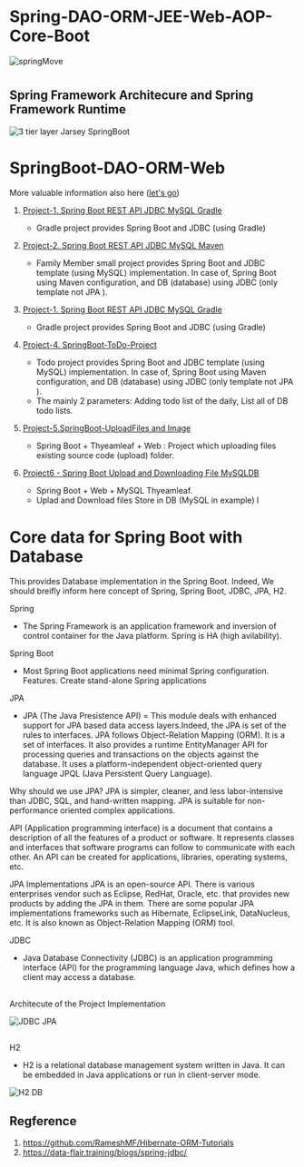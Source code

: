 
# Spring-DAO-ORM-JEE-Web-AOP-Core-Boot

![springMove](https://user-images.githubusercontent.com/11626327/82535853-7b9a8780-9b82-11ea-9d4d-bbda1711912f.jpg)

# 
## Spring Framework Architecure and Spring Framework Runtime 
![3 tier layer Jarsey   SpringBoot](https://user-images.githubusercontent.com/11626327/83234663-a2cd0680-a1cb-11ea-97b2-d268143cc972.jpg)
#


# SpringBoot-DAO-ORM-Web
More valuable information also here ([let's go](https://dev.to/urunov/how-to-handle-database-in-spring-boot-560))
1.  [Project-1. Spring Boot REST API JDBC MySQL Gradle](https://github.com/Hamdambek/SpringBoot-Database/tree/master/Project1-SpringBoot-RestAPI-JDBC-MySQL-Gradle)
     * Gradle project provides Spring Boot and JDBC (using Gradle)
2. [Project-2. Spring Boot REST API JDBC MySQL Maven](https://github.com/Hamdambek/SpringBoot-Database/tree/master/Project2-SpringBoot-RestAPI-JDBC%20Template-MySQL-Maven/SpringJDBC)
     * Family Member small project provides Spring Boot and JDBC template (using MySQL) implementation. In case of, Spring Boot using Maven configuration, and DB (database) using JDBC (only template not JPA ). 
3.  [Project-1. Spring Boot REST API JDBC MySQL Gradle](https://github.com/Hamdambek/SpringBoot-Database/tree/master/Project1-SpringBoot-RestAPI-JDBC-MySQL-Gradle)
     * Gradle project provides Spring Boot and JDBC (using Gradle)
4. [Project-4. SpringBoot-ToDo-Project](https://github.com/Urunov/Spring-DAO-ORM-JEE-Web-AOP-Core-Boot/tree/master/Project4-SpringBoot-ToDo-Project)
     * Todo project provides Spring Boot and JDBC template (using MySQL) implementation. In case of, Spring Boot using Maven configuration, and DB (database) using JDBC (only template not JPA ).
     * The mainly 2 parameters: Adding todo list of the daily, List all of DB todo lists.
 
5.  [Project-5.SpringBoot-UploadFiles and Image](https://github.com/Urunov/Spring-DAO-ORM-JEE-Web-AOP-Core-Boot/tree/master/Project5-SpringBoot-UploadFiles%20and%20Image)
     * Spring Boot + Thyeamleaf + Web : Project which uploading files existing source code (upload) folder.
          
6. [Project6 - Spring Boot Upload and Downloading File MySQLDB](https://github.com/Urunov/Spring-DAO-ORM-JEE-Web-AOP-Core-Boot/tree/master/Project6%20-%20Spring%20Boot%20Upload%20and%20Downloading%20File%20MySQLDB)
     * Spring Boot + Web + MySQL Thyeamleaf.
     * Uplad and Download files Store in DB (MySQL in example) 
     l      

# Core data for Spring Boot with Database 

This provides Database implementation in the Spring Boot. Indeed, We should breifly inform here concept of Spring, Spring Boot, JDBC, JPA, H2.

Spring
* The Spring Framework is an application framework and inversion of control container for the Java platform. Spring is HA (high avilability).

Spring Boot
* Most Spring Boot applications need minimal Spring configuration. Features. Create stand-alone Spring applications

JPA
* JPA (The Java Presistence API) = This module deals with enhanced support for JPA based data access layers.Indeed, the JPA is set of the rules to  interfaces. JPA follows Object-Relation Mapping (ORM). It is a set of interfaces. It also provides a runtime EntityManager API for processing queries and transactions on the objects against the database. It uses a platform-independent object-oriented query language JPQL (Java Persistent Query Language).

Why should we use JPA?
JPA is simpler, cleaner, and less labor-intensive than JDBC, SQL, and hand-written mapping. JPA is suitable for non-performance oriented complex applications.

API (Application programming interface) is a document that contains a description of all the features of a product or software. It represents classes and interfaces that software programs can follow to communicate with each other. An API can be created for applications, libraries, operating systems, etc.


JPA Implementations
JPA is an open-source API. There is various enterprises vendor such as Eclipse, RedHat, Oracle, etc. that provides new products by adding the JPA in them. There are some popular JPA implementations frameworks such as Hibernate, EclipseLink, DataNucleus, etc. It is also known as Object-Relation Mapping (ORM) tool.

JDBC
* Java Database Connectivity (JDBC) is an application programming interface (API) for the programming language Java, which defines how a client may access a database.
##
Architecute of the Project Implementation

![JDBC JPA](https://user-images.githubusercontent.com/11626327/76680830-9b1bae00-662f-11ea-84e8-941623ed7283.JPG)

##
H2
* H2 is a relational database management system written in Java. It can be embedded in Java applications or run in client-server mode.
 
 ![H2 DB](https://user-images.githubusercontent.com/11626327/76680851-d61de180-662f-11ea-80c8-3a49632ff246.JPG)
## Regference

1. https://github.com/RameshMF/Hibernate-ORM-Tutorials
2. https://data-flair.training/blogs/spring-jdbc/
